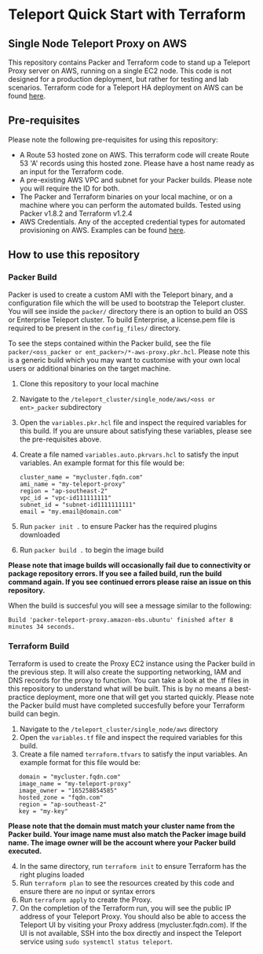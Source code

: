 # Teleport Quick Start with Terraform
## Single Node Teleport Proxy on AWS

This repository contains Packer and Terraform code to stand up a Teleport Proxy server on AWS, running on a single EC2 node. This code is not designed for a production deployment, but rather for testing and lab scenarios. Terraform code for a Teleport HA deployment on AWS can be found [here](https://github.com/gravitational/teleport/tree/master/examples/aws/terraform/ha-autoscale-cluster).

## Pre-requisites
Please note the following pre-requisites for using this repository:
- A Route 53 hosted zone on AWS. This terraform code will create Route 53 'A' records using this hosted zone. Please have a host name ready as an input for the Terraform code.
- A pre-existing AWS VPC and subnet for your Packer builds. Please note you will require the ID for both.
- The Packer and Terraform binaries on your local machine, or on a machine where you can perform the automated builds. Tested using Packer v1.8.2 and Terraform v1.2.4
- AWS Credentials. Any of the accepted credential types for automated provisioning on AWS. Examples can be found [here](https://registry.terraform.io/providers/hashicorp/aws/latest/docs).

## How to use this repository

### Packer Build
Packer is used to create a custom AMI with the Teleport binary, and a configuration file which the will be used to bootstrap the Teleport cluster. You will see inside the `packer/` directory there is an option to build an OSS or Enterprise Teleport cluster. To build Enterprise, a license.pem file is required to be present in the `config_files/` directory. 

To see the steps contained within the Packer build, see the file `packer/<oss_packer or ent_packer>/*-aws-proxy.pkr.hcl`. Please note this is a generic build which you may want to customise with your own local users or additional binaries on the target machine. 
 

1. Clone this repository to your local machine 
2. Navigate to the `/teleport_cluster/single_node/aws/<oss or ent>_packer` subdirectory
3. Open the `variables.pkr.hcl` file and inspect the required variables for this build. If you are unsure about satisfying these variables, please see the pre-requisites above. 
4. Create a file named `variables.auto.pkrvars.hcl` to satisfy the input variables. An example format for this file would be: 
   
   ```
   cluster_name = "mycluster.fqdn.com"
   ami_name = "my-teleport-proxy"
   region = "ap-southeast-2"
   vpc_id = "vpc-id111111111"
   subnet_id = "subnet-id1111111111"
   email = "my.email@domain.com"
    ```
5. Run `packer init .` to ensure Packer has the required plugins downloaded
6. Run `packer build .` to begin the image build

**Please note that image builds will occasionally fail due to connectivity or package repository errors. If you see a failed build, run the build command again. If you see continued errors please raise an issue on this repository.**

When the build is succesful you will see a message similar to the following: 
```
Build 'packer-teleport-proxy.amazon-ebs.ubuntu' finished after 8 minutes 34 seconds.
```


### Terraform Build
Terraform is used to create the Proxy EC2 instance using the Packer build in the previous step. It will also create the supporting networking, IAM and DNS records for the proxy to function. You can take a look at the .tf files in this repository to understand what will be built. This is by no means a best-practice deployment, more one that will get you started quickly. Please note the Packer build must have completed succesfully before your Terraform build can begin.

1. Navigate to the `/teleport_cluster/single_node/aws` directory
2. Open the `variables.tf` file and inspect the required variables for this build.
3. Create a file named `terraform.tfvars` to satisfy the input variables. An example format for this file would be: 

```
   domain = "mycluster.fqdn.com"
   image_name = "my-teleport-proxy"
   image_owner = "165258854585"
   hosted_zone = "fqdn.com"
   region = "ap-southeast-2"
   key = "my-key"
```
**Please note that the domain must match your cluster name from the Packer build. Your image name must also match the Packer image build name. The image owner will be the account where your Packer build executed.**

4. In the same directory, run `terraform init` to ensure Terraform has the right plugins loaded
5. Run `terraform plan` to see the resources created by this code and ensure there are no input or syntax errors
6. Run `terraform apply` to create the Proxy. 
7. On the completion of the Terraform run, you will see the public IP address of your Teleport Proxy. You should also be able to access the Teleport UI by visiting your Proxy address (mycluster.fqdn.com). If the UI is not available, SSH into the box directly and inspect the Teleport service using `sudo systemctl status teleport`. 